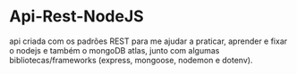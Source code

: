 # Api-Rest-NodeJS

api criada com os padrões REST para me ajudar a praticar, aprender e fixar o nodejs e também  o mongoDB atlas, junto com algumas bibliotecas/frameworks
(express, mongoose, nodemon e dotenv).
